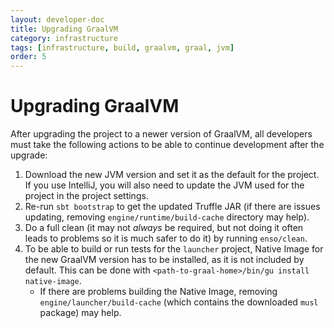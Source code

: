 ```yaml
---
layout: developer-doc
title: Upgrading GraalVM
category: infrastructure
tags: [infrastructure, build, graalvm, graal, jvm]
order: 5
---
```


# Upgrading GraalVM

After upgrading the project to a newer version of GraalVM, all developers must
take the following actions to be able to continue development after the upgrade:

1. Download the new JVM version and set it as the default for the project. If
   you use IntelliJ, you will also need to update the JVM used for the project
   in the project settings.
2. Re-run `sbt bootstrap` to get the updated Truffle JAR (if there are issues
   updating, removing `engine/runtime/build-cache` directory may help).
3. Do a full clean (it may not _always_ be required, but not doing it often
   leads to problems so it is much safer to do it) by running `enso/clean`.
4. To be able to build or run tests for the `launcher` project, Native Image for
   the new GraalVM version has to be installed, as it is not included by
   default. This can be done with
   `<path-to-graal-home>/bin/gu install native-image`.
   - If there are problems building the Native Image, removing
     `engine/launcher/build-cache` (which contains the downloaded `musl`
     package) may help.
